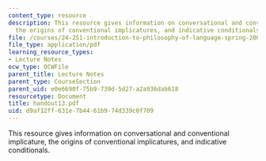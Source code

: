 ```yaml
---
content_type: resource
description: This resource gives information on conversational and conventional implicature,
  the origins of conventional implicatures, and indicative conditionals.
file: /courses/24-251-introduction-to-philosophy-of-language-spring-2005/d9af12ff631e7b4461b974d339c0f709_handout13.pdf
file_type: application/pdf
learning_resource_types:
- Lecture Notes
ocw_type: OCWFile
parent_title: Lecture Notes
parent_type: CourseSection
parent_uid: e0e6690f-75b9-739d-5d27-a2a936dab618
resourcetype: Document
title: handout13.pdf
uid: d9af12ff-631e-7b44-61b9-74d339c0f709
---
```

This resource gives information on conversational and conventional implicature, the origins of conventional implicatures, and indicative conditionals.

